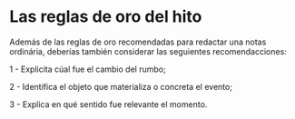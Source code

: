 # Las reglas de oro del hito #

Además de las reglas de oro recomendadas para redactar una notas ordinária, deberías también considerar las seguientes recomendacciones:

1 - Explicita cúal fue el cambio del rumbo;

2 - Identifica el objeto que materializa o concreta el evento;

3 - Explica en qué sentido fue relevante el momento.
